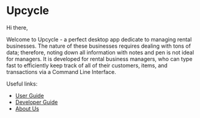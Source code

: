 # Upcycle

Hi there, 

Welcome to Upcycle - a perfect desktop app dedicate to managing rental businesses. The nature of these businesses
requires dealing with tons of data; therefore, noting down all information with notes and pen is not ideal for managers.
It is developed for rental business managers, who can type fast to efficiently keep track of all of their customers, items,
and transactions via a Command Line Interface.

Useful links:
* [User Guide](UserGuide.md)
* [Developer Guide](DeveloperGuide.md)
* [About Us](AboutUs.md)
